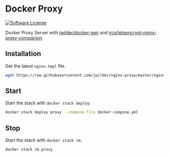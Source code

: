 # Docker Proxy

[![Software License][ico-license]](LICENSE.md)

Docker Proxy Server with [jwilder/docker-gen](test) and [jrcs/letsencrypt-nginx-proxy-companion](letsencrypt-companion).

## Installation

Get the latest `nginx.tmpl` file.

```bash
wget https://raw.githubusercontent.com/jwilder/nginx-proxy/master/nginx.tmpl
```

## Start

Start the stack with `docker stack deploy`:

```bash
docker stack deploy proxy --compose-file docker-compose.yml
```

## Stop

Start the stack with `docker stack rm`:

```bash
docker stack rm proxy
```

[ico-license]: https://img.shields.io/badge/license-MIT-brightgreen.svg?style=flat-square
[nginx-proxy]: https://github.com/jwilder/nginx-proxy
[letsencrypt-companion]: https://github.com/JrCs/docker-letsencrypt-nginx-proxy-companion
